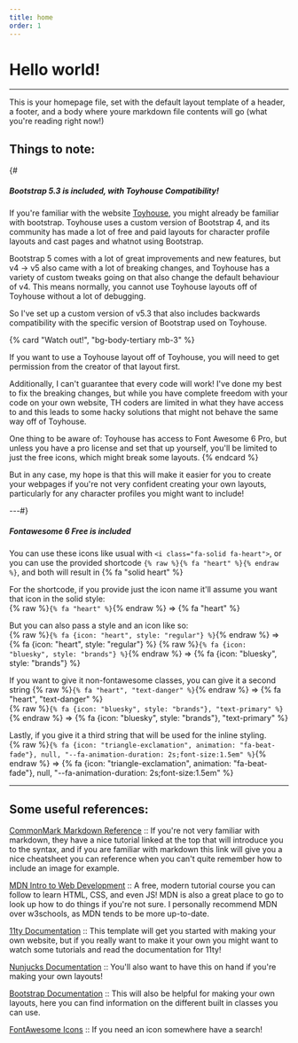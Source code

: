 ```yaml
---
title: home
order: 1
---
```


# Hello world!

---

This is your homepage file, set with the default layout template of a header, a footer, and a body where youre markdown file contents will go (what you're reading right now!)

## Things to note:

{#

##### Bootstrap 5.3 is included, with Toyhouse Compatibility!

If you're familiar with the website [Toyhouse](https://toyhou.se), you might already be familiar with bootstrap. Toyhouse uses a custom version of Bootstrap 4, and its community has made a lot of free and paid layouts for character profile layouts and cast pages and whatnot using Bootstrap.

Bootstrap 5 comes with a lot of great improvements and new features, but v4 -> v5 also came with a lot of breaking changes, and Toyhouse has a variety of custom tweaks going on that also change the default behaviour of v4. This means normally, you cannot use Toyhouse layouts off of Toyhouse without a lot of debugging.

So I've set up a custom version of v5.3 that also includes backwards compatibility with the specific version of Bootstrap used on Toyhouse.

{% card "Watch out!", "bg-body-tertiary mb-3" %}

If you want to use a Toyhouse layout off of Toyhouse, you will need to get permission from the creator of that layout first.

Additionally, I can't guarantee that every code will work! I've done my best to fix the breaking changes, but while you have complete freedom with your code on your own website, TH coders are limited in what they have access to and this leads to some hacky solutions that might not behave the same way off of Toyhouse.

One thing to be aware of: Toyhouse has access to Font Awesome 6 Pro, but unless you have a pro license and set that up yourself, you'll be limited to just the free icons, which might break some layouts.
{% endcard %}

But in any case, my hope is that this will make it easier for you to create your webpages if you're not very confident creating your own layouts, particularly for any character profiles you might want to include!

---#}

##### Fontawesome 6 Free is included

You can use these icons like usual with `<i class="fa-solid fa-heart">`, or you can use the provided shortcode `{% raw %}{% fa "heart" %}{% endraw %}`, and both will result in {% fa "solid heart" %}

For the shortcode, if you provide just the icon name it'll assume you want that icon in the solid style:  
{% raw %}`{% fa "heart" %}`{% endraw %} => {% fa "heart" %}

But you can also pass a style and an icon like so:  
{% raw %}`{% fa {icon: "heart", style: "regular"} %}`{% endraw %} => {% fa {icon: "heart", style: "regular"} %}
{% raw %}`{% fa {icon: "bluesky", style: "brands"} %}`{% endraw %} => {% fa {icon: "bluesky", style: "brands"} %}

If you want to give it non-fontawesome classes, you can give it a second string
{% raw %}`{% fa "heart", "text-danger" %}`{% endraw %} => {% fa "heart", "text-danger" %}  
{% raw %}`{% fa {icon: "bluesky", style: "brands"}, "text-primary" %}`{% endraw %} => {% fa {icon: "bluesky", style: "brands"}, "text-primary" %}

Lastly, if you give it a third string that will be used for the inline styling.  
{% raw %}`{% fa {icon: "triangle-exclamation", animation: "fa-beat-fade"}, null, "--fa-animation-duration: 2s;font-size:1.5em" %}`{% endraw %} => {% fa {icon: "triangle-exclamation", animation: "fa-beat-fade"}, null, "--fa-animation-duration: 2s;font-size:1.5em" %}

---

## Some useful references:

[CommonMark Markdown Reference](https://commonmark.org/help/) :: If you're not very familiar with markdown, they have a nice tutorial linked at the top that will introduce you to the syntax, and if you are familiar with markdown this link will give you a nice cheatsheet you can reference when you can't quite remember how to include an image for example.

[MDN Intro to Web Development](https://developer.mozilla.org/en-US/docs/Learn_web_development) :: A free, modern tutorial course you can follow to learn HTML, CSS, and even JS! MDN is also a great place to go to look up how to do things if you're not sure. I personally recommend MDN over w3schools, as MDN tends to be more up-to-date.

[11ty Documentation](https://www.11ty.dev/) :: This template will get you started with making your own website, but if you really want to make it your own you might want to watch some tutorials and read the documentation for 11ty!

[Nunjucks Documentation](https://mozilla.github.io/nunjucks/templating.html) :: You'll also want to have this on hand if you're making your own layouts!

[Bootstrap Documentation](https://getbootstrap.com/docs/5.3/getting-started/introduction/) :: This will also be helpful for making your own layouts, here you can find information on the different built in classes you can use.

[FontAwesome Icons](https://fontawesome.com/search) :: If you need an icon somewhere have a search!
